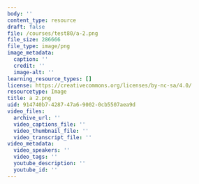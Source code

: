 ```yaml
---
body: ''
content_type: resource
draft: false
file: /courses/test80/a-2.png
file_size: 286666
file_type: image/png
image_metadata:
  caption: ''
  credit: ''
  image-alt: ''
learning_resource_types: []
license: https://creativecommons.org/licenses/by-nc-sa/4.0/
resourcetype: Image
title: a 2.png
uid: 914740b7-4287-47a6-9002-0cb5507aea9d
video_files:
  archive_url: ''
  video_captions_file: ''
  video_thumbnail_file: ''
  video_transcript_file: ''
video_metadata:
  video_speakers: ''
  video_tags: ''
  youtube_description: ''
  youtube_id: ''
---
```

